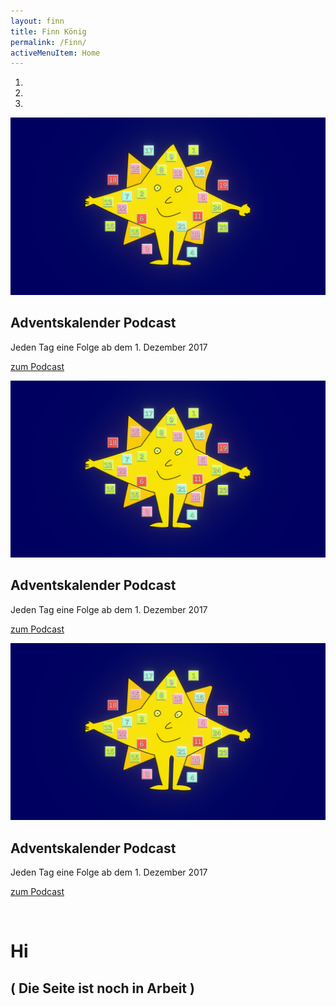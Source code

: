 ```yaml
---
layout: finn
title: Finn König
permalink: /Finn/
activeMenuItem: Home
---
```

<div id="myCarousel" class="cFull carousel slide" data-ride="carousel">
        <ol class="carousel-indicators">
          <li data-target="#myCarousel" data-slide-to="0" class="active"></li>
          <li data-target="#myCarousel" data-slide-to="1" class=""></li>
          <li data-target="#myCarousel" data-slide-to="2" class=""></li>
        </ol>
        <div class="carousel-inner">
            <div class="carousel-item  active" >
            <img class="sl3 d-block w-100" src="/src/img/adventstern.jpg" alt="Adventskalender Podcast">
            <div class="container">
              <div class="carousel-caption text-right">
                 <div class="normalDevices d-none d-sm-block">
                  <h2>Adventskalender Podcast</h2>
                  <p>Jeden Tag eine Folge ab dem 1. Dezember 2017</p>
                 </div>
                <p><a class="btn btn-sm btn-primary" href="/Finn/advent/" role="button">zum Podcast</a></p>
              </div>
            </div>
          </div>
            <div class="carousel-item">
            <img class="sl1 d-block w-100" src="/src/img/adventstern.jpg" alt="Adventskalender Podcast">
            <div class="container">
              <div class="carousel-caption text-right">
                <div class="normalDevices d-none d-sm-block">
                  <h2>Adventskalender Podcast</h2>
                  <p>Jeden Tag eine Folge ab dem 1. Dezember 2017</p>
                 </div>
                <p><a class="btn btn-sm btn-primary" href="/Finn/advent/" role="button">zum Podcast</a></p>
              </div>
            </div>
          </div>
            <div class="carousel-item">
            <img class="sl2 d-block w-100" src="/src/img/adventstern.jpg" alt="Adventskalender Podcast">
            <div class="container">
              <div class="carousel-caption text-right">
                <div class="normalDevices d-none d-sm-block">
                  <h2>Adventskalender Podcast</h2>
                  <p>Jeden Tag eine Folge ab dem 1. Dezember 2017</p>
                 </div>
                <p><a class="btn btn-sm btn-primary" href="/Finn/advent/" role="button">zum Podcast</a></p>
              </div>
            </div>
          </div>
        </div>
 </div>
<br>

# Hi

## ( Die Seite ist noch in Arbeit )



<br><br>

